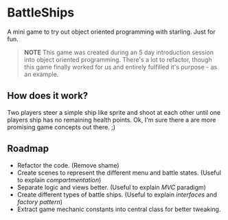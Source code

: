 BattleShips
===========

A mini game to try out object oriented programming with starling.
Just for fun.

> **NOTE** This game was created during an 5 day introduction session into object oriented programming. There's a lot to refactor, though this game finally worked for us and entirely fulfilled it's purpose - as an example.

How does it work?
-----------------

Two players steer a simple ship like sprite and shoot at each other until one players ship has no remaining health points. Ok, I'm sure there a are more promising game concepts out there. ;)

Roadmap
-------

- Refactor the code. (Remove shame)
- Create scenes to represent the different menu and battle states. (Useful to explain *compartmentation*)
- Separate logic and views better. (Useful to explain *MVC* paradigm)
- Create different types of battle ships. (Useful to explain *interfaces* and *factory pattern*)
- Extract game mechanic constants into central class for better tweaking.

